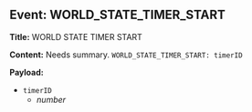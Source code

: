 ## Event: WORLD_STATE_TIMER_START

**Title:** WORLD STATE TIMER START

**Content:**
Needs summary.
`WORLD_STATE_TIMER_START: timerID`

**Payload:**
- `timerID`
  - *number*